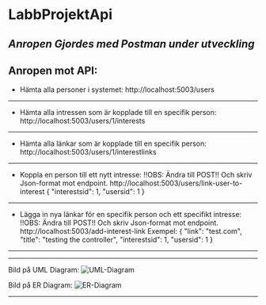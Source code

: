 # LabbProjektApi

*Anropen Gjordes med Postman under utveckling*
------------------------------------------------------------------------------------------
Anropen mot API:
---------
- Hämta alla personer i systemet:
    http://localhost:5003/users
---------  
- Hämta alla intressen som är kopplade till en specifik person:
    http://localhost:5003/users/1/interests
---------  
- Hämta alla länkar som är kopplade till en specifik person:
    http://localhost:5003/users/1/interestlinks
---------
- Koppla en person till ett nytt intresse:
   !!OBS: Ändra till POST!! Och skriv Json-format mot endpoint.
    http://localhost:5003/users/link-user-to-interest
 {
    "interestsid": 1,
    "usersid": 1
}
---------
- Lägga in nya länkar för en specifik person och ett specifikt intresse:
   !!OBS: Ändra till POST!! Och skriv Json-format mot endpoint.
    http://localhost:5003/add-interest-link
  Exempel:
 {
    "link": "test.com",
    "title": "testing the controller",
    "interestsid": 1,
    "usersid": 1
}
---------
------------------------------------------------------------------------------------------

Bild på UML Diagram:
![UML-Diagram](https://github.com/Balos87/LabbProjektMiniApi/assets/145317796/07452fbf-300f-420b-a750-830a5628d8b2)

Bild på ER Diagram:
![ER-Diagram](https://github.com/Balos87/LabbProjektMiniApi/assets/145317796/f18448a3-1fb5-4dfb-8f9d-902b0031f9aa)


------------------------------------------------------------------------------------------


